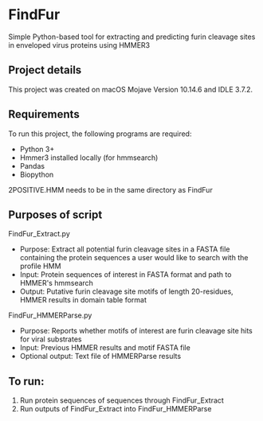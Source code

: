 # FindFur

Simple Python-based tool for extracting and predicting furin cleavage sites in enveloped virus proteins using HMMER3

## Project details
This project was created on macOS Mojave Version 10.14.6 and IDLE 3.7.2. 

## Requirements
To run this project, the following programs are required:
* Python 3+
* Hmmer3 installed locally (for hmmsearch)
* Pandas
* Biopython

2POSITIVE.HMM needs to be in the same directory as FindFur

## Purposes of script
FindFur_Extract.py
* Purpose: Extract all potential furin cleavage sites in a FASTA file containing the protein sequences a user would like to search with the profile HMM 
* Input: Protein sequences of interest in FASTA format and path to HMMER's hmmsearch 
* Output: Putative furin cleavage site motifs of length 20-residues, HMMER results in domain table format

FindFur_HMMERParse.py
* Purpose: Reports whether motifs of interest are furin cleavage site hits for viral substrates 
* Input: Previous HMMER results and motif FASTA file
* Optional output: Text file of HMMERParse results

## To run:
1. Run protein sequences of sequences through FindFur_Extract
2. Run outputs of FindFur_Extract into FindFur_HMMERParse
